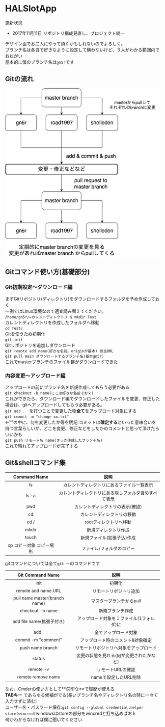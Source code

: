 # HALSlotApp

更新状況
- 2017年11月11日 リポジトリ構成見直し、プロジェクト統一

デザイン面でお二人にやって頂くかもしれないのでよろしく。<br>
ブランチ名は各自で好きなように設定して構わないけど、３人がわかる範囲内でおねがい<br>
基本的に僕のブランチ名は`gn5r`です

## Gitの流れ
<div align="center">
<img src="./img/project_image.jpg" alt="git操作イメージ">
</div>

## Gitコマンド使い方(基礎部分)

### Git初期設定〜ダウンロード編

まずGitリポジトリ(ディレクトリ)をダウンロードするフォルダを予め作成しておく<br>
一例ではLinux環境なので適宜読み替えてください。<br>
`/home/gn5r/←カレントディレクトリ $ mkdir Test`<br>
カレントディレクトリを作成したフォルダへ移動<br>
`cd Test/`<br>
Gitを使うため初期化<br>
`git init`<br>
Gitリポジトリを追加しダウンロード<br>
`git remote add name(好きな名前。originが基本) 該当URL`<br>
`git pull main ダウンロードするブランチ名(基本gn5r)`<br>
これでmasterブランチのファイル群がダウンロードできた<br>

### 内容変更〜アップロード編

アップロードの前にブランチ名を新規作成してもらう必要がある<br>
`git checkout -b name(ここは好きな名前でおｋ)`<br>
これができたら、ダウンロード編でダウンロードしたファイルを変更、修正した場合は、gitへアップロードしてもらう必要がある。<br>
`git add .`　を打つことで変更した物**全て**をアップロード対象にする<br>
`git commit -m "change xx.txt"`<br>←""の中に、何を変更したか等を明記
コミットは**確定する**といった意味合いを持つ言葉らしいが、どこを変更、修正などをしたかのコメントと思って頂けたらいいかも<br>
`git push リモート名 name(さっき作成したブランチ名)`<br>
これで晴れてアップロードが完了する

## Git&shellコマンド集

| Command Name     | 説明     |
| :------------: | :------------: |
| ls | カレントディレクトリにあるファイル一覧表示 |
| ls -a | カレントディレクトリにある隠しフォルダ含めすべて表示 |
| pwd | カレントディレクトリの表示(確認)　|
| cd | カレントディレクトリの移動 |
| cd / | rootディレクトリへ移動 |
| mkdir | 新規ディレクトリ作成 |
| touch | 新規ファイル(拡張子込)作成 |
| cp コピー対象 コピー場所 | ファイル/フォルダのコピー |

gitコマンドについては全て`git 〜`のコマンドです

| Git Command Name     | 説明     |
| :------------: | :------------: |
| init | 初期化|
| remote add name URL | リモートリポジトリ追加|
| pull name master(branch name)| マスターブランチからpull |
| checkout -b name | 新規ブランチ作成|
| add file name(拡張子付き) | アップロード対象を１ファイル(1フォルダ)に |
| add . | 全てアップロード対象 |
| commit -m "comment" | アップロード時のコメント&対象確定 |
| push name branch | リモートリポジトリへ対象をアップロード |
| status | 変更の状態を見れる(何が変更されたかなど)|
| remote -v      | リモートURLの確認 |
| remote remove name | nameで設定したURL削除 |

なお、Cmderの使い方として**矢印⇧**で履歴が使える<br>
**TABキー** であらゆる候補がでる(長いブランチ名やディレクトリ名の時に一々て入力せずに済む)<br>
ユーザー名・パスワード保存:`git config --global credential.helper store(wincred)`windowsはstoreの部分をwincredと打ち込めばおｋ<br>
何かわからなければ僕に聞いてください.
